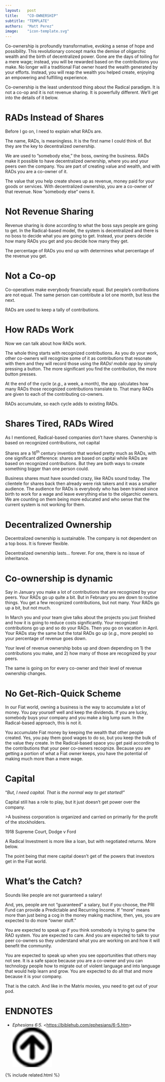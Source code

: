 ```yaml
---
layout:   post
title:    "CO-OWNERSHIP"
subtitle: "TEMPLATE"
authors:  "Matt Perez"
image:    "icon-template.svg"
---
```


<div style='display:none;'>
 <p>Introduction to co-ownership.</p>
</div>

<p>Co-ownership is profoundly transformative, evoking a sense of hope and possibility. This revolutionary concept marks the demise of oligarchic wealth and the birth of decentralized power. Gone are the days of toiling for a mere wage; instead, you will be rewarded based on the contributions you make. No longer will a traditional Fiat owner hoard the wealth generated by your efforts. Instead, you will reap the wealth you helped create, enjoying an empowering and fulfilling experience.</p>
 <p>Co-ownership is the least understood thing about the Radical paradigm. It is not a co-op and it is not revenue sharing. It is powerfully different. We’ll get into the details of it below.</p>

<h1>RADs Instead of Shares</h1>
 <p>Before I go on, I need to explain what RADs are.</p>
 <p>The name, RADs, is meaningless. It is the first name I could think of. But they are the key to decentralized ownership.</p>
 <p>We are used to ”somebody else,” the boss, owning the business. RADs make it possible to have decentralized ownership, where you and your peers own the company. You are part of creating value and wealth, and with RADs you are a co-owner of it.</p>
 <p>The value that you help create shows up as revenue, money paid for your goods or services. With decentralized ownership, you are a co-owner of that revenue. Now ”somebody else“ owns it.</p>

<h1>Not Revenue Sharing</h1>
 <p>Revenue sharing is done according to what the boss says people are going to get. In the Radical-based model, the system is decentralized and there is no boss to decide what you are going to get. Instead, your peers decide how many RADs you get and you decide how many they get.</p>
 <p>The percentage of RADs you end up with determines what percentage of the revenue you get.</p>

<h1>Not a Co-op</h1>
 <p>Co-operatives make everybody financially equal. But people’s contributions are not equal. The same person can contribute a lot one month, but less the next.</p>
 <p>RADs are used to keep a tally of contributions.</p>

<h1>How RADs Work</h1>
 <p>Now we can talk about how RADs work.</p>
 <p>The whole thing starts with recognized contributions. As you do your work, other co-owners will recognize some of it as contributions that resonate with them and they will record those using the <em>RADs! mobile app</em> by simply pressing a button. The more significant you find the contribution, the more button presses.</p>
 <p>At the end of the cycle (<em>e.g.</em>, a week, a month), the app calculates how many RADs those recognized contributions translate to. That many RADs are given to each of the contributing co-owners.</p>
 <p>RADs accumulate, so each cycle adds to existing RADs.</p>

<h1>Shares Tired, RADs Wired</h1>
 <p>As I mentioned, Radical-based companies don’t have shares. Ownership is based on recognized contributions, not capital</p>
 <p>Shares are a 16<sup>th</sup> century invention that worked pretty much as RADs, with one significant difference: shares are based on capital while RADs are based on recognized contributions. But they are both ways to create something bigger than one person could.</p>
 <p>Business shares must have sounded crazy, like RADs sound today. The clientele for shares back then already were risk takers and it was a smaller audience. The audience for RADs is everybody who has been trained since birth to work for a wage and leave everything else to the oligarchic owners. We are counting on them being more educated and who sense that the current system is not working for them.</p>

<h1>Decentralized Ownership</h1>
 <p>Decentralized ownership is sustainable. The company is not dependent on a top boss. It is forever flexible.</p>
 <p>Decentralized ownership lasts… forever. For one, there is no issue of inheritance.</p>

<h1>Co-ownership is dynamic</h1>
 <p>Say in January you make a lot of contributions that are recognized by your peers. Your RADs go up quite a bit. But in February you are down to routine things. You get a few recognized contributions, but not many. Your RADs go up a bit, but not much.</p>
 <p>In March you and your team give talks about the projects you just finished and how it is going to reduce costs significantly. Your recognized contributions go up and so do your RADs. Then you go on vacation in April. Your RADs stay the same but the total RADs go up (<em>e.g.</em>, more people) so your percentage of revenue goes down.</p>
 <p>Your level of revenue ownership bobs up and down depending on 1) the contributions you make, and 2) how many of those are recognized by your peers.</p>
 <p>The same is going on for every co-owner and their level of revenue ownership changes.</p>

<h1>No Get-Rich-Quick Scheme</h1>
 <p>In our Fiat world, owning a business is the way to accumulate a lot of money. You pay yourself well and keep the dividends. If you are lucky, somebody buys your company and you make a big lump sum. In the Radical-based approach, this is not it.</p>
 <p>You accumulate Fiat money by keeping the wealth that other people created. Yes, you pay them good wages to do so, but you keep the bulk of the value they create. In the Radical-based space you get paid according to the contributions that your peer co-owners recognize. Because you are getting a portion of what a Fiat owner keeps, you have the potential of making much more than a mere wage.</p>

<h1>Capital</h1>
 <p>“<em>But, I need capital. That is the normal way to get started!</em>”</p>
 <p>Capital still has a role to play, but it just doesn’t get power over the company.</p>
  <div class='_center'>
   <div class='_citation'>
    <p>>A business corporation is organized and carried on primarily for the profit of the stockholders.</p>
    <p id='_signature'>1918 Supreme Court, Dodge v Ford</p>
   </div>
  <div>
 <p>A Radical Investment is more like a loan, but with negotiated returns. More below.</p>
 <p>The point being that mere capital doesn’t get of the powers that investors get in the Fiat world.</p>

<h1>What’s the Catch?</h1>
 <p><span class='_quotespan'>Sounds like people are not guaranteed a salary!</span></p>
 <p>And, yes, people are not “guaranteed” a salary, but if you choose, the PRI Fund can provide a Predictable and Recurring Income. If “more” means more than just being a cog in the money making machine, then, yes, you are expected to do more “owner stuff.”</p>
 <p>You are expected to speak up if you think somebody is trying to game the RAD system. You are expected to care. And you are expected to talk to your peer co-owners so they understand what you are working on and how it will benefit the community.</p>
 <p>You are expected to speak up when you see opportunities that others may not see. It is a safe space because you are a co-owner and you can technology people how to migrate out of violent language and into language that would help learn and grow. You are expected to do all that and more because it is your company.</p>
 <p>That is the catch. And like in the Matrix movies, you need to get out of your pod.</p>

<h1 class='_section'>ENDNOTES</h1>
 <ul>
  <li id='en01'>
   <p class='_list-item'>
    <em>Ephesians 6:5.</em>
    &lt;<a href="https://biblehub.com/ephesians/6-5.htm">https://biblehub.com/ephesians/6-5.htm</a>&gt;
    <a class='_uparrow' href='#bm01'><img src='/assets/img/arrow-up-icon.png'></a>
   </p>
  </li>
 </ul>

{% include related.html %}